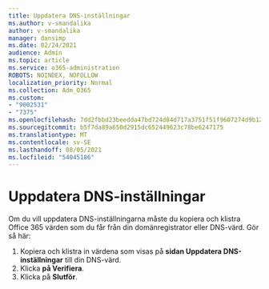 ```yaml
---
title: Uppdatera DNS-inställningar
ms.author: v-smandalika
author: v-smandalika
manager: dansimp
ms.date: 02/24/2021
audience: Admin
ms.topic: article
ms.service: o365-administration
ROBOTS: NOINDEX, NOFOLLOW
localization_priority: Normal
ms.collection: Adm_O365
ms.custom:
- "9002531"
- "7375"
ms.openlocfilehash: 7dd2fbbd23beedda47bd724d84d717a3751f51f9607274d9b124f14463cf4b50
ms.sourcegitcommit: b5f7da89a650d2915dc652449623c78be6247175
ms.translationtype: MT
ms.contentlocale: sv-SE
ms.lasthandoff: 08/05/2021
ms.locfileid: "54045186"
---
```

# <a name="update-dns-settings"></a>Uppdatera DNS-inställningar

Om du vill uppdatera DNS-inställningarna måste du kopiera och klistra Office 365 värden som du får från din domänregistrator eller DNS-värd. Gör så här:

1. Kopiera och klistra in värdena som visas på **sidan Uppdatera DNS-inställningar** till din DNS-värd.
2. Klicka **på Verifiera**.
3. Klicka på **Slutför**.